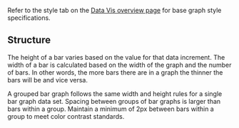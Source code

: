 Refer to the style tab on the [Data Vis overview page](/data-vis/overview/style) for base graph style specifications.

## Structure
The height of a bar varies based on the value for that data increment. The width of a bar is calculated based on the width of the graph and the number of bars. In other words, the more bars there are in a graph the thinner the bars will be and vice versa.

A grouped bar graph follows the same width and height rules for a single bar graph data set. Spacing between groups of bar graphs is larger than bars within a group. Maintain a minimum of 2px between bars within a group to meet color contrast standards.
